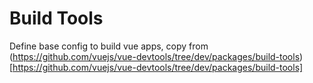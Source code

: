 # Build Tools

Define base config to build vue apps, copy from (https://github.com/vuejs/vue-devtools/tree/dev/packages/build-tools)[https://github.com/vuejs/vue-devtools/tree/dev/packages/build-tools]